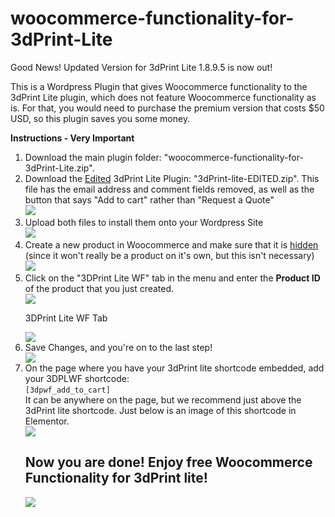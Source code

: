 # woocommerce-functionality-for-3dPrint-Lite
Good News! Updated Version for 3dPrint Lite 1.8.9.5 is now out!

This is a Wordpress Plugin that gives Woocommerce functionality to the 3dPrint Lite plugin, which does not feature Woocommerce functionality as is. For that, you would need to purchase the premium version that costs $50 USD, so this plugin saves you some money.

<b>Instructions - Very Important</b>
<ol>
  <li>Download the main plugin folder: "woocommerce-functionality-for-3dPrint-Lite.zip".</li>
  <li>Download the <u>Edited</u> 3dPrint Lite Plugin: "3dPrint-lite-EDITED.zip". This file has the email address and comment fields removed, as well as the button that says "Add to cart" rather than "Request a Quote"<br><img src="https://i.imgur.com/OcJMRYD.png"></li>
  <li>Upload both files to install them onto your Wordpress Site<br><img src="https://www.wonderplugin.com/wp-content/uploads/2018/02/Upload-plugin.png"></li>
  <li>Create a new product in Woocommerce and make sure that it is <a href="https://pluginrepublic.com/woocommerce-hidden-products/">hidden</a> (since it won't really be a product on it's own, but this isn't necessary)<br><img src="https://docs.woocommerce.com/wp-content/uploads/2017/06/woocommerce-importer-exporter.png"></li>
  <li>Click on the "3DPrint Lite WF" tab in the menu and enter the <b>Product ID</b> of the product that you just created.</li>
  <img src="https://slocumthemes.com/wp-content/uploads/2014/07/find-product-id-woocommerce.jpg">
  <p>3DPrint Lite WF Tab</p>
  <img src="https://i.imgur.com/ip3MZiI.png">
  <br>
  <li>Save Changes, and you're on to the last step!</li>
  <img src="https://i.imgur.com/Xu2cm4B.png">
  <li>On the page where you have your 3dPrint lite shortcode embedded, add your 3DPLWF shortcode:<br>
    <code>[3dpwf_add_to_cart]</code><br>
    It can be anywhere on the page, but we recommend just above the 3dPrint lite shortcode. Just below is an image of this shortcode in Elementor.</li>
  <img src="https://i.imgur.com/iYnJ3H1.png"><br>
  <h2>Now you are done! Enjoy free Woocommerce Functionality for 3dPrint lite!</h2>
  <img src="https://i.imgur.com/YP4g7nJ.png">
</ol>
